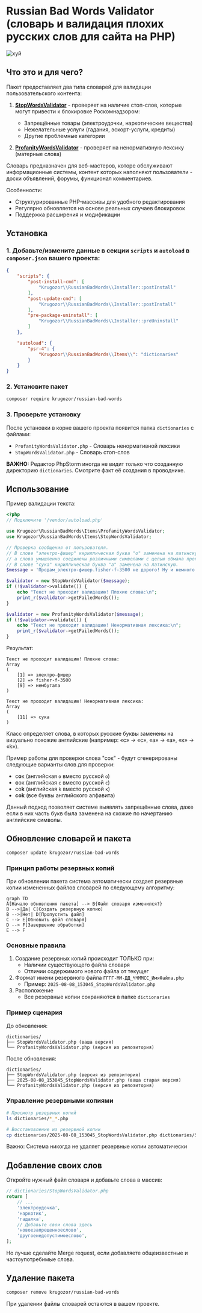 # Russian Bad Words Validator (cловарь и валидация плохих русских слов для сайта на PHP)

![хуй](thumb.jpeg)

## Что это и для чего?
Пакет предоставляет два типа словарей для валидации пользовательского контента:

1. **[StopWordsValidator](dictionaries/StopWordsValidator.php)** - проверяет на наличие стоп-слов, которые могут привести к блокировке Роскомнадзором:
    - Запрещённые товары (электроудочки, наркотические вещества)
    - Нежелательные услуги (гадания, эскорт-услуги, кредиты)
    - Другие проблемные категории

2. **[ProfanityWordsValidator](dictionaries/ProfanityWordsValidator.php)** - проверяет на ненормативную лексику (матерные слова)


Словарь предназначен для веб-мастеров, которе обслуживают информационные системы,
контент которых наполняют пользователи - доски объявлений, форумы, функционал комментариев.

Особенности:
- Структурированные PHP-массивы для удобного редактирования
- Регулярно обновляется на основе реальных случаев блокировок
- Поддержка расширения и модификации


## Установка

### 1. Добавьте/измените данные в секции `scripts` и `autoload` в `composer.json` вашего проекта:

```json
{
    "scripts": {
        "post-install-cmd": [
            "Krugozor\\RussianBadWords\\Installer::postInstall"
        ],
        "post-update-cmd": [
            "Krugozor\\RussianBadWords\\Installer::postInstall"
        ],
        "pre-package-uninstall": [
            "Krugozor\\RussianBadWords\\Installer::preUninstall"
        ]
    },

    "autoload": {
        "psr-4": {
            "Krugozor\\RussianBadWords\\Items\\": "dictionaries"
        }
    }
}
```

### 2. Установите пакет
```bash
composer require krugozor/russian-bad-words
```

### 3. Проверьте установку
После установки в корне вашего проекта появится папка `dictionaries` с файлами:
- `ProfanityWordsValidator.php` - Словарь ненормативной лексики
- `StopWordsValidator.php` - Словарь стоп-слов

**ВАЖНО:** Редактор PhpStorm иногда не видит только что созданную директорию `dictionaries`.
Смотрите факт её создания в проводнике.

## Использование
Пример валидации текста:

```php
<?php
// Подключите '/vendor/autoload.php'

use Krugozor\RussianBadWords\Items\ProfanityWordsValidator;
use Krugozor\RussianBadWords\Items\StopWordsValidator;

// Проверка сообщения от пользователя.
// В слове "электрo-фишер" кириллическая буква "о" заменена на латинскую,
// а слова умышленно соединены различными символами с целью обмана программы.
// В слове "сукa" кириллическая буква "a" заменена на латинскую.
$message = 'Продам_электрo-фишер.fisher-f-3500 не дорого! Ну и немного нембутала, сукa';

$validator = new StopWordsValidator($message);
if (!$validator->validate()) {
    echo "Текст не проходит валидацию! Плохие слова:\n";
    print_r($validator->getFailedWords());
}

$validator = new ProfanityWordsValidator($message);
if (!$validator->validate()) {
    echo "Текст не проходит валидацию! Ненормативная лексика:\n";
    print_r($validator->getFailedWords());
}
```
Результат:
```
Текст не проходит валидацию! Плохие слова:
Array
(
    [1] => электрo-фишер
    [2] => fisher-f-3500
    [9] => нембутала
)

Текст не проходит валидацию! Ненормативная лексика:
Array
(
    [11] => сукa
)
```
Класс определяет слова, в которых русские буквы заменены на визуально похожие английские (например: «с» → «c», «а» → «a», «к» → «k»).

Пример работы для проверки слова "сок" - будут сгенерированы следующие варианты слов для проверки:
- с**o**к (английская `o` вместо русской `о`)
- **c**ок  (английская `c` вместо русской `с`)
- со**k** (английская `k` вместо русской `к`)
- **cok** (все буквы английского алфавита)

Данный подход позволяет системе выявлять запрещённые слова, даже если в них часть букв была заменена на схожие по начертанию английские символы.

## Обновление словарей и пакета
```bash
composer update krugozor/russian-bad-words
```

### Принцип работы резервных копий

При обновлении пакета система автоматически создает резервные копии измененных файлов словарей по следующему алгоритму:
```mermaid
graph TD
A[Начало обновления пакета] --> B{Файл словаря изменился?}
B -->|Да| C[Создать резервную копию]
B -->|Нет| D[Пропустить файл]
C --> E[Обновить файл словаря]
D --> F[Завершение обработки]
E --> F
```

### Основные правила
1. Создание резервных копий происходит ТОЛЬКО при:
   - Наличии существующего файла словаря
   - Отличии содержимого нового файла от текущег
2. Формат имени резервного файла
`ГГГГ-ММ-ДД_ЧЧММСС_ИмяФайла.php`
   - Пример: `2025-08-08_153045_StopWordsValidator.php`
3. Расположение
   - Все резервные копии сохраняются в папке `dictionaries`

### Пример сценария
До обновления:
```
dictionaries/
├── StopWordsValidator.php (ваша версия)
└── ProfanityWordsValidator.php (версия из репозитория)
```

После обновления:
```
dictionaries/
├── StopWordsValidator.php (версия из репозитория)
├── 2025-08-08_153045_StopWordsValidator.php (ваша старая версия)
└── ProfanityWordsValidator.php (версия из репозитория)
```

### Управление резервными копиями
```bash
# Просмотр резервных копий
ls dictionaries/*_*.php

# Восстановление из резервной копии
cp dictionaries/2025-08-08_153045_StopWordsValidator.php dictionaries/StopWordsValidator.php
```
Важно: Система никогда не удаляет резервные копии автоматически

## Добавление своих слов
Откройте нужный файл словаря и добавьте слова в массив:
```php
// dictionaries/StopWordsValidator.php
return [
    // ...
    'электроудочка',
    'наркотик',
    'гадалка',
    // Добавьте свои слова здесь
    'новоезапрещенноеслово',
    'другоенедопустимоеслово',
];
```

Но лучше сделайте Merge request, если добавляете общеизвестные и частоупотребимые слова.

## Удаление пакета
```bash
composer remove krugozor/russian-bad-words
```
При удалении файлы словарей остаются в вашем проекте.


